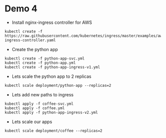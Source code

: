# Demo 4

* Install nginx-ingress controller for AWS

```
kubectl create -f https://raw.githubusercontent.com/kubernetes/ingress/master/examples/aws/nginx/nginx-ingress-controller.yaml
```

* Create the python app

```
kubectl create -f python-app-svc.yml
kubectl create -f python-app.yml
kubectl create -f python-app-ingress-v1.yml
```

* Lets scale the python app to 2 replicas

```
kubectl scale deployment/python-app --replicas=2
```


* Lets add new paths to ingress

```
kubectl apply -f coffee-svc.yml
kubectl apply -f coffee.yml
kubectl apply -f python-app-ingress-v2.yml
```

* Lets scale our apps

```
kubectl scale deployment/coffee --replicas=2
```
